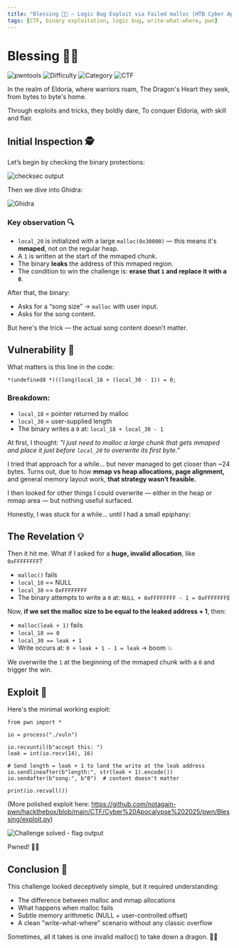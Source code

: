 ```yaml
---
title: "Blessing 🙏✨ – Logic Bug Exploit via Failed malloc (HTB Cyber Apocalypse 2025)"
tags: [CTF, binary exploitation, logic bug, write-what-where, pwn]
---
```


# Blessing 🙏✨

![pwntools](https://img.shields.io/badge/pwntools-✔️-brightgreen)
![Difficulty](https://img.shields.io/badge/difficulty-Easy-blue)
![Category](https://img.shields.io/badge/category-Pwn-orange)
![CTF](https://img.shields.io/badge/Event-HTB%20Cyber%20Apocalypse%202025-purple)

In the realm of Eldoria, where warriors roam, The Dragon's Heart they seek, from bytes to byte's home.  

Through exploits and tricks, they boldly dare, To conquer Eldoria, with skill and flair.

## Initial Inspection 🕵️ 

Let’s begin by checking the binary protections:

![checksec output](https://github.com/user-attachments/assets/7fb9eb67-543f-458d-a06c-f1bfeb03eaf8)

Then we dive into Ghidra:

![Ghidra](https://github.com/user-attachments/assets/d88da6e0-f317-4df6-a742-15fe72d10433)

### Key observation 🔍 

- `local_20` is initialized with a large `malloc(0x30000)` — this means it's **mmaped**, not on the regular heap.
- A `1` is written at the start of the mmaped chunk.
- The binary **leaks** the address of this mmaped region.
- The condition to win the challenge is: **erase that `1` and replace it with a `0`**.

After that, the binary:
- Asks for a “song size” → `malloc` with user input.
- Asks for the song content.

But here's the trick — the actual song content doesn’t matter.

## Vulnerability 🧠 

What matters is this line in the code:

```
*(undefined8 *)((long)local_18 + (local_30 - 1)) = 0;
```
### Breakdown:
    
- `local_18` = pointer returned by malloc
- `local_30` = user-supplied length
- The binary writes a `0` at: `local_18 + local_30 - 1`

At first, I thought: *"I just need to malloc a large chunk that gets mmaped and place it just before `local_20` to overwrite its first byte."*

I tried that approach for a while… but never managed to get closer than ~24 bytes. Turns out, due to how **mmap vs heap allocations, page alignment,** and general memory layout work, **that strategy wasn’t feasible.**

I then looked for other things I could overwrite — either in the heap or mmap area — but nothing useful surfaced.

Honestly, I was stuck for a while... until I had a small epiphany:

## The Revelation 💡 

Then it hit me. What if I asked for a **huge, invalid allocation**, like `0xFFFFFFFF`?

- `malloc()` fails
- `local_18` == NULL
- `local_30` == `0xFFFFFFFF`
- The binary attempts to write a `0` at: `NULL + 0xFFFFFFFF - 1 = 0xFFFFFFFE`

Now, **if we set the malloc size to be equal to the leaked address + 1**, then:

- `malloc(leak + 1)` fails
- `local_18 == 0`
- `local_30 == leak + 1`
- Write occurs at: `0 + leak + 1 - 1 = leak` → boom 💥

We overwrite the `1` at the beginning of the mmaped chunk with a `0` and trigger the win.

## Exploit 🎯

Here's the minimal working exploit:

```
from pwn import *

io = process("./vuln")

io.recvuntil(b"accept this: ")
leak = int(io.recv(14), 16)

# Send length = leak + 1 to land the write at the leak address
io.sendlineafter(b"length:", str(leak + 1).encode())
io.sendafter(b"song:", b"0")  # content doesn't matter

print(io.recvall())
```
(More polished exploit here: https://github.com/notagain-pwn/hackthebox/blob/main/CTF/Cyber%20Apocalypse%202025/pwn/Blessing/exploit.py)

![Challenge solved - flag output](https://github.com/user-attachments/assets/6f37ba71-2977-45fe-b51f-01f7aee406d3)

Pwned! 🙏✨

## Conclusion 🧠

This challenge looked deceptively simple, but it required understanding:

- The difference between malloc and mmap allocations
- What happens when malloc fails
- Subtle memory arithmetic (NULL + user-controlled offset)
- A clean "write-what-where" scenario without any classic overflow

Sometimes, all it takes is one invalid malloc() to take down a dragon. 🐉✨
